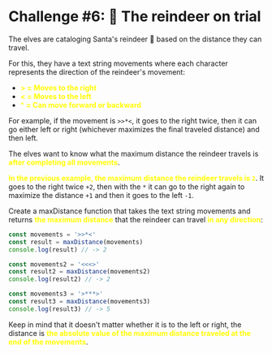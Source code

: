 # Challenge #6: 🦌 The reindeer on trial

The elves are cataloging Santa's reindeer 🦌 based on the distance they can travel.

For this, they have a text string movements where each character represents the direction of the reindeer's movement:

- <span style="color:yellow">**> = Moves to the right**</span>
- <span style="color:yellow">**< = Moves to the left**</span>
- <span style="color:yellow"> * **= Can move forward or backward**</span>
  
 
 For example, if the movement is ``>>*<``, it goes to the right twice, then it can go either left or right (whichever maximizes the final traveled distance) and then left.

The elves want to know what the maximum distance the reindeer travels is  <span style="color:yellow">**after completing all movements**</span>.

<span style="color:yellow">**In the previous example, the maximum distance the reindeer travels is ``2``**</span>. It goes to the right twice ``+2``, then with the ``*`` it can go to the right again to maximize the distance ``+1`` and then it goes to the left ``-1``.

Create a maxDistance function that takes the text string movements and returns <span style="color:yellow">**the maximum distance**</span> that the reindeer can travel <span style="color:yellow">**in any direction**</span>:

```JavaScript
const movements = '>>*<'
const result = maxDistance(movements)
console.log(result) // -> 2

const movements2 = '<<<>'
const result2 = maxDistance(movements2)
console.log(result2) // -> 2

const movements3 = '>***>'
const result3 = maxDistance(movements3)
console.log(result3) // -> 5
```

Keep in mind that it doesn't matter whether it is to the left or right, the distance is <span style="color:yellow">**the absolute value of the maximum distance traveled at the end of the movements**</span>.